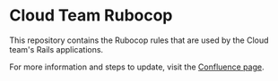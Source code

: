 # Cloud Team Rubocop

This repository contains the Rubocop rules that are used by the Cloud team's Rails applications.

For more information and steps to update, visit the [Confluence page](https://safesoftware.atlassian.net/wiki/spaces/FC/pages/2894954877/Updating+RuboCop).
